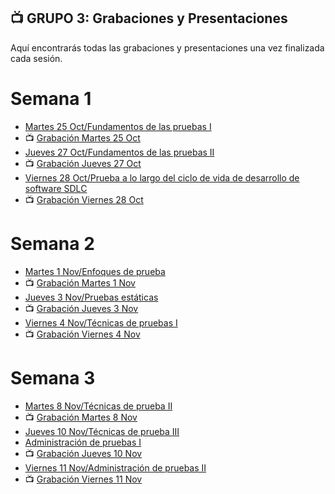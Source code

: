 ## 📺 GRUPO 3: Grabaciones y Presentaciones 
Aquí encontrarás todas las grabaciones y presentaciones una vez finalizada cada sesión.

# Semana 1
- [Martes 25 Oct/Fundamentos de las pruebas I](https://drive.google.com/file/d/1j6GTDIV8XlXOifVCzo8g_ipq5pmCA726/view?usp=sharing)
- 📺 [Grabación Martes 25 Oct](https://drive.google.com/file/d/1Oo9OHSpbTlCZObScR9WFeNfor9mKYja_/view?usp=sharing)
- [Jueves 27 Oct/Fundamentos de las pruebas II](https://drive.google.com/file/d/1fNZCYhbgUcui0NVkuBN3EFybf18TlbtV/view?usp=sharing)
- 📺 [Grabación Jueves 27 Oct](https://drive.google.com/file/d/1CUhi1rUz0Ebevbl5TV4lJ6ns0npX7oOv/view?usp=sharing)
- [Viernes 28 Oct/Prueba a lo largo del ciclo de vida de desarrollo de software SDLC](https://drive.google.com/file/d/1qABXTNKcioiohpi_Ot6JyL0s1m7VdMCl/view?usp=sharing)
- 📺 [Grabación Viernes 28 Oct](https://drive.google.com/file/d/11KNZyc_64BugPf2_MTkni8lUc2dYcKEH/view?usp=sharing)

# Semana 2
- [Martes 1 Nov/Enfoques de prueba](https://drive.google.com/file/d/1YRHUYZ2nHPIUw0rDUNNYxEhXOLJVNiPd/view?usp=sharing)
- 📺 [Grabación Martes 1 Nov](https://drive.google.com/file/d/1SY4EANlpNaJNqYsbVIg-JBhGFeDmnFNf/view?usp=sharing)
- [Jueves 3 Nov/Pruebas estáticas](https://drive.google.com/file/d/1LBK9cd-HuzdfY81Oqk7K0RhGUQVJp2kb/view?usp=sharing)
- 📺 [Grabación Jueves 3 Nov](https://drive.google.com/file/d/1hDsQ8uEs_eeZQOwW-Au1b149usRagpLH/view?usp=sharing)
- [Viernes 4 Nov/Técnicas de pruebas I](https://drive.google.com/file/d/1Ut41i7esU41pCfBIFXTSCftZt8Ix4lmt/view?usp=sharing)
- 📺 [Grabación Viernes 4 Nov](https://drive.google.com/file/d/1hHYJCsaNnS_TncoTy-3xWKzmOwj4jrNW/view?usp=sharing)

# Semana 3
- [Martes 8 Nov/Técnicas de prueba II](https://drive.google.com/file/d/1ODDriJdQNbaB8eNI7LMJhi_UME0rBaTD/view?usp=sharing)
- 📺 [Grabación Martes 8 Nov](https://drive.google.com/file/d/1TJc8o-mLqDYhxmGw_aP71DVx8QJtinY4/view?usp=sharing)
- [Jueves 10 Nov/Técnicas de prueba III](https://drive.google.com/file/d/1kKCCiMZOPVCg7vLXcAcWzhO2I04XzJ2S/view?usp=sharing)
- [Administración de pruebas I](https://drive.google.com/file/d/1gio_YYspIS83RZ6QBx1z61gf02g6YwnE/view?usp=sharing)
- 📺 [Grabación Jueves 10 Nov]()
- [Viernes 11 Nov/Administración de pruebas II](https://drive.google.com/file/d/17i-ld0LdQY3nUhcNMf0Wq68YvyEqWNtm/view?usp=sharing)
- 📺 [Grabación Viernes 11 Nov]()
